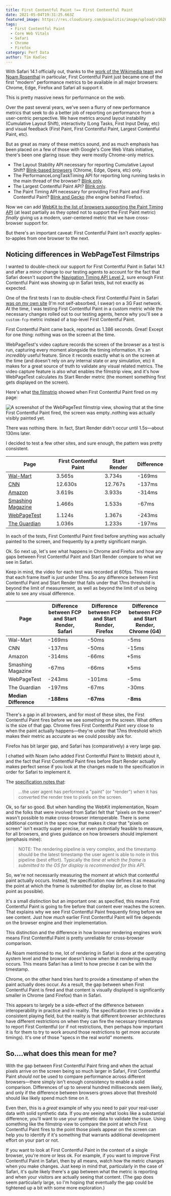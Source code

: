 ```yaml
---
title: First Contentful Paint !== First Contentful Paint
date: 2021-05-04T19:31:25.663Z
featured_image: https://res.cloudinary.com/psaulitis/image/upload/v1620138866/FCP-Blog-min_ypvz1v.png
tags:
  - First Contentful Paint
  - Core Web Vitals
  - Safari
  - Chrome
  - Firefox
category: Perf Data
author: Tim Kadlec
---
```

With Safari 14.1 officially out, thanks to the [work of the Wikimedia team](https://techblog.wikimedia.org/2020/06/24/how-we-contributed-paint-timing-api-to-webkit/) and [Noam Rosenthal](https://twitter.com/nomsternom) in particular, First Contentful Paint just became one of the first "modern" performance metrics to be available in all major browsers: Chrome, Edge, Firefox and Safari all support it.

This is pretty massive news for performance on the web.

Over the past several years, we've seen a flurry of new performance metrics that seek to do a better job of reporting on performance from a user-centric perspective. We have metrics around layout instability (Cumulative Layout Shift), interactivity (Long Tasks, First Input Delay, etc) and visual feedback (First Paint, First Contentful Paint, Largest Contentful Paint, etc).

But as great as many of these metrics sound, and as much emphasis has been placed on a few of those with Google's Core Web Vitals initiative, there's been one glaring issue: they were mostly Chrome-only metrics.

* The Layout Stability API necessary for reporting Cumulative Layout Shift? [Blink-based browsers](https://caniuse.com/mdn-api_layoutshift) (Chrome, Edge, Opera, etc) only.
* The PerformanceLongTaskTiming API for reporting long running tasks in the main thread of the browser? [Blink only](https://caniuse.com/mdn-api_performancelongtasktiming).
* The Largest Contentful Paint API? [Blink only](https://caniuse.com/mdn-api_largestcontentfulpaint).
* The Paint Timing API necessary for providing First Paint and First Contentful Paint? [Blink and Gecko](https://caniuse.com/mdn-api_performancepainttiming) (the engine behind Firefox).

Now we can add [WebKit to the list of browsers supporting the Paint Timing API](https://firt.dev/ios-14.5/#paint-timing-api) (at least partially as they opted not to support the First Paint metric) *finally* giving us a modern, user-centered metric that we have cross-browser support for.

But there's an important caveat: First Contentful Paint isn't *exactly* apples-to-apples from one browser to the next.

## Noticing differences in WebPageTest Filmstrips

I wanted to double-check our support for First Contentful Paint in Safari 14.1 and after a minor change to our testing agents to account for the fact that Safari doesn't support the [Navigation Timing API Level 2](https://bugs.webkit.org/show_bug.cgi?id=184363), sure enough First Contentful Paint was showing up in Safari tests, but not exactly as expected.

One of the first tests I ran to double-check First Contentful Paint in Safari [was on my own site](https://www.webpagetest.org/result/210429_BiDcEP_fbb4dc3d38fed8cf13691aa4927e0f8b/2/details/#waterfall_view_step1) (I'm not self-absorbed, I swear) on a 3G Fast network. At the time, I was testing First Contentful Paint in a custom metric while the necessary changes rolled out to our testing agents, hence why you'll see a `custom-fcp` metric instead of a top-level First Contentful Paint.

First Contentful Paint came back, reported as 1.386 seconds. Great! Except for one thing: nothing was on the screen at the time.

WebPageTest's video capture records the screen of the browser as a test is run, capturing every moment alongside the timing information. It's an *incredibly* useful feature. Since it records exactly what is on the screen at the time (and doesn't rely on any internal state or any simulation, etc) it makes for a great source of truth to validate any visual related metrics. The video capture feature is also what enables the filmstrip view, and it's how WebPageTest calculates its Start Render metric (the moment something first gets displayed on the screen).

Here's what [the filmstrip](https://www.webpagetest.org/video/compare.php?tests=210429_BiDcEP_fbb4dc3d38fed8cf13691aa4927e0f8b-r%3A1-c%3A0&sticky=1&thumbSize=600&ival=16.67&end=visual) showed when First Contentful Paint fired on my page:

![A screenshot of the WebPageTest filmstrip view, showing that at the time First Contentful Paint fired, the screen was empty..nothing was actually visibly painted yet.](https://res.cloudinary.com/psaulitis/image/upload/v1619811188/fcp-tkcom-filmstrip.png.png)

There was nothing there. In fact, Start Render didn't occur until 1.5s—about 130ms later.

I decided to test a few other sites, and sure enough, the pattern was pretty consistent.

| Page                                                                                                                                   | First Contentful Paint | Start Render | Difference |
| -------------------------------------------------------------------------------------------------------------------------------------- | ---------------------- | ------------ | ---------- |
| [Wal-Mart](https://www.webpagetest.org/result/210430_BiDcJY_1fe05e9ed2d2f003c2efe1718ccaac64/1/details/#waterfall_view_step1)          | 3.565s                 | 3.734s       | \-169ms    |
| [CNN](https://www.webpagetest.org/result/210430_AiDcBF_3aece99400f3f9d395998fa1e690155f/3/details/#waterfall_view_step1)               | 12.630s                | 12.767s      | \-137ms    |
| [Amazon](https://www.webpagetest.org/result/210430_AiDc33_15f0f2f6a7b21658729c19205e362fdd/3/details/#waterfall_view_step1)            | 3.619s                 | 3.933s       | \-314ms    |
| [Smashing Magazine](https://www.webpagetest.org/result/210430_BiDcZF_d391facd284947625cb5715e9ea7f5bf/2/details/#waterfall_view_step1) | 1.466s                 | 1.533s       | \-67ms     |
| [WebPageTest](https://www.webpagetest.org/result/210430_BiDcW0_98a3a0b519d03b0931fdcc62affa1792/2/details/#waterfall_view_step1)       | 1.124s                 | 1.367s       | \-243ms    |
| [The Guardian](https://www.webpagetest.org/result/210430_AiDcF1_69656a8d52a2259c57b1e155127a2218/1/details/#waterfall_view_step1)      | 1.036s                 | 1.233s       | \-197ms    |



In each of the tests, First Contentful Paint fired before anything was actually painted to the screen, and frequently by a pretty significant margin.

Ok. So next up, let's see what happens in Chrome and Firefox and how any gaps between First Contentful Paint and Start Render compare to what we see in Safari.

Keep in mind, the video for each test was recorded at 60fps. This means that each frame itself is *just* under 17ms. So any difference between First Contentful Paint and Start Render that falls under that 17ms threshold is beyond the limit of measurement, as well as beyond the limit of us being able to see any visual difference.

| Page                  | Difference between FCP and Start Render, Safari | Difference between FCP and Start Render, Firefox | Difference between FCP and Start Render, Chrome (G4) |
| --------------------- | ----------------------------------------------- | ------------------------------------------------ | ---------------------------------------------------- |
| Wal-Mart              | \-169ms                                         | \-50ms                                           | \-5ms                                                |
| CNN                   | \-137ms                                         | \-50ms                                           | \-15ms                                               |
| Amazon                | \-314ms                                         | \-66ms                                           | +5ms                                                 |
| Smashing Magazine     | \-67ms                                          | \-66ms                                           | +5ms                                                 |
| WebPageTest           | \-243ms                                         | \-101ms                                          | \-5ms                                                |
| The Guardian          | \-197ms                                         | \-67ms                                           | \-30ms                                               |
| **Median Difference** | **\-188ms**                                     | **\-67ms**                                       | **\-8ms**                                            |

There's a gap in all browsers, and for most of these sites, the First Contentful Paint fires before we see something on the screen. What differs is the size of that gap. Chrome fires First Contentful Paint *very* close to when the paint actually happens—they're under that 17ms threshold which makes their metric as accurate as we could possibly ask for. 

Firefox has bit larger gap, and Safari has (comparatively) a very large gap.

I chatted with Noam (who added First Contentful Paint to Webkit) about it, and the fact that First Contentful Paint fires before Start Render actually makes perfect sense if you look at the changes made to the specification in order for Safari to implement it.

The [specification notes that](https://w3c.github.io/paint-timing/#paint):

> ...the user agent has performed a "paint" (or "render") when it has converted the render tree to pixels on the screen.

Ok, so far so good. But when handling the WebKit implementation, Noam and the folks that were involved from Safari felt that "pixels on the screen" wasn't possible to make cross-browser interoperable. There is some additional context in the spec now that makes it clear that "pixels on screen" isn't exactly super precise, or even potentially feasible to measure, for all browsers, and gives guidance on how browsers should implement (emphasis mine):

> NOTE: The rendering pipeline is very complex, and the timestamp should be the latest timestamp the user agent is able to note in this pipeline (best effort). Typically the *time at which the frame is submitted to the OS for display is recommended for this API*.

So, we're not necessarily measuring the moment at which that contentful paint actually occurs. Instead, the specification now defines it as measuring the point at which the frame is submitted for display (or, as close to that point as possible).

It's a small distinction but an important one: as specified, this means First Contentful Paint is going to fire before that content ever reaches the screen. That explains why we see First Contentful Paint frequently firing before we see content. Just how *much* earlier First Contentful Paint will fire depends on the browser engine and their implementation.

This distinction and the difference in how browser rendering engines work means First Contentful Paint is pretty unreliable for cross-browser comparison.

As Noam mentioned to me, lot of rendering in Safari is done at the operating system level and the browser doesn't know when that rendering exactly occurs. This means Safari has a limit to how precise it can be with the timestamp.

Chrome, on the other hand tries hard to provide a timestamp of when the paint actually does occur. As a result, the gap between when First Contentful Paint is fired and that content is visually displayed is significantly smaller in Chrome (and Firefox) than in Safari.

This appears to largely be a side-effect of the difference between interoperability in practice and in reality. The specification tries to provide a consistent playing field, but the reality is that different browser architectures have different restrictions on when they can fire the necessary timestamps to report First Contentful (or if not restrictions, then perhaps how important it is for them to try to work around those restrictions to get more accurate timings). It's one of those "specs in the real world" moments.

## So....what does this mean for me?

With the gap between First Contentful Paint firing and when the actual pixels arrive on the screen being so much larger in Safari, First Contentful Paint *should not* be used to compare performance across different browsers—there simply isn't enough consistency to enable a solid comparison. Differences of up to several hundred milliseconds seem likely, and only if the difference between browsers grows above that threshold should like likely spend much time on it.

Even then, this is a *great* example of why you need to pair your real-user data with solid synthetic data. If you *are* seeing what looks like a substantial difference, you'll want to use your synthetic data to validate the issue. Using something like the filmstrip view to compare the point at which First Contentful Paint fires to the point those pixels appear on the screen can help you to identify if it's something that warrants additional development effort on your part or not.

If you want to look at First Contentful Paint in the context of a single browser, you're more or less ok. For example, if you want to improve First Contentful Paint in Safari, then by all means, watch how the metric changes when you make changes. Just keep in mind that, particularly in the case of Safari, it's quite likely there's a gap between what the metric is reporting and when your visitors are actually seeing that content. (The gap does seem particularly large, so I'm hoping that eventually the gap could be tightened up a bit with some more exploration.)